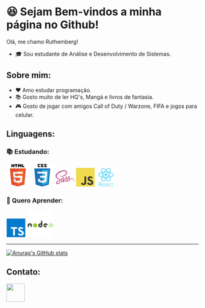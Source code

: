 # :satisfied: Sejam Bem-vindos a minha página no Github!

Olá, me chamo Ruthemberg!

- :mortar_board: Sou estudante de Análise e Desenvolvimento de Sistemas.

## Sobre mim:

- :heart: Amo estudar programação.
- :books: Gosto muito de ler HQ's, Mangá e livros de fantasia.
- :video_game: Gosto de jogar com amigos Call of Duty / Warzone, FIFA e jogos para celular.

## Linguagens:

### :books: Estudando:

<p align="left"> 
<img src="https://raw.githubusercontent.com/devicons/devicon/master/icons/html5/html5-original-wordmark.svg" alt="html5" width="60" height="60"/>
<img src="https://raw.githubusercontent.com/devicons/devicon/master/icons/css3/css3-original-wordmark.svg" alt="css3" width="60" height="60"/>
<img src="https://raw.githubusercontent.com/devicons/devicon/master/icons/sass/sass-original.svg" alt="sass" width="50" height="50"/>
<img src="https://raw.githubusercontent.com/devicons/devicon/master/icons/javascript/javascript-original.svg" alt="javascript" width="50" height="50"/>
<img src="https://raw.githubusercontent.com/devicons/devicon/master/icons/react/react-original-wordmark.svg" alt="react" width="50" height="50"/>

### :dart: Quero Aprender:

<p align="left"> 
<img src="https://raw.githubusercontent.com/devicons/devicon/master/icons/typescript/typescript-original.svg" alt="typescript" width="50" height="50"/>
<img src="https://raw.githubusercontent.com/devicons/devicon/master/icons/nodejs/nodejs-original-wordmark.svg" alt="nodejs" width="70" height="70"/>

<hr/>

[![Anurag's GitHub stats](https://github-readme-stats.vercel.app/api?username=JrRehem&theme=tokyonight&show_icons=true&count_private=true)](https://github.com/anuraghazra/github-readme-stats)


## Contato:

<a href="https://www.linkedin.com/in/ruthemberg-rehem/" target="_blank">
  <img src="https://i.ibb.co/Kx2GSrT/linkedin.png" width="48px" height="48px">
</a>
